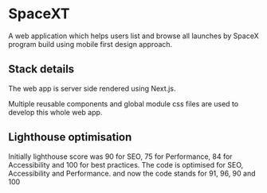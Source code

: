 # SpaceXT
A web application which helps users list and browse all launches by SpaceX program build using mobile first design approach.

## Stack details
The web app is server side rendered using Next.js.

Multiple reusable components and global module css files are used to develop this whole web app.

## Lighthouse optimisation
Initially lighthouse score was 90 for SEO, 75 for Performance, 84 for Accessibility and 100 for best practices. The code is optimised for SEO, Accessibility and Performance. and now the code stands for 91, 96, 90 and 100
